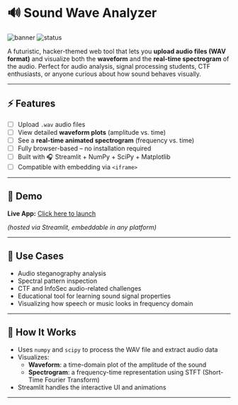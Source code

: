# 🔊 Sound Wave Analyzer

![banner](https://img.shields.io/badge/Built%20with-Streamlit-ff4b4b?style=for-the-badge&logo=streamlit)
![status](https://img.shields.io/badge/Status-Working-green?style=for-the-badge)

A futuristic, hacker-themed web tool that lets you **upload audio files (WAV format)** and visualize both the **waveform** and the **real-time spectrogram** of the audio. Perfect for audio analysis, signal processing students, CTF enthusiasts, or anyone curious about how sound behaves visually.

---

## ⚡ Features

- [ ] Upload `.wav` audio files
- [ ] View detailed **waveform plots** (amplitude vs. time)
- [ ] See a **real-time animated spectrogram** (frequency vs. time)
- [ ] Fully browser-based – no installation required
- [ ] Built with 🎧 Streamlit + NumPy + SciPy + Matplotlib
- [ ] Compatible with embedding via `<iframe>`

---

## 🚀 Demo

**Live App:** [Click here to launch](https://sound-wave-analyzer.streamlit.app/)

*(hosted via Streamlit, embeddable in any platform)*

---

## 🎯 Use Cases

- Audio steganography analysis
- Spectral pattern inspection
- CTF and InfoSec audio-related challenges
- Educational tool for learning sound signal properties
- Visualizing how speech or music looks in frequency domain

---

## 🧠 How It Works

- Uses `numpy` and `scipy` to process the WAV file and extract audio data
- Visualizes:
  - **Waveform**: a time-domain plot of the amplitude of the sound
  - **Spectrogram**: a frequency-time representation using STFT (Short-Time Fourier Transform)
- Streamlit handles the interactive UI and animations

---
